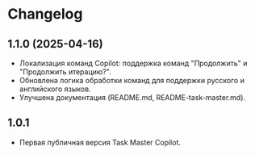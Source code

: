 # Changelog

## 1.1.0 (2025-04-16)
- Локализация команд Copilot: поддержка команд "Продолжить" и "Продолжить итерацию?".
- Обновлена логика обработки команд для поддержки русского и английского языков.
- Улучшена документация (README.md, README-task-master.md).

## 1.0.1
- Первая публичная версия Task Master Copilot.
